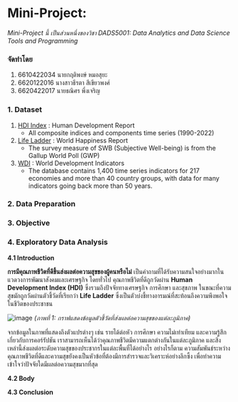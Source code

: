 # Mini-Project: 
_Mini-Project นี้ เป็นส่วนหนึ่งของวิชา DADS5001: Data Analytics and Data Science Tools and Programming_

### จัดทำโดย
1. 6610422034 นายกฤติพงษ์ หมอสุยะ
2. 6620122016 นางสาวธีรตา สีเขียวพงศ์
3. 6620422017 นายธณิศร พึ่งเจริญ

### 1. Dataset
1. [HDI Index](https://hdr.undp.org/data-center/documentation-and-downloads) : 
Human Development Report
    * All composite indices and components time series (1990-2022)
2. [Life Ladder](https://worldhappiness.report/ed/2024/#appendices-and-data) : World Happiness Report
    * The survey measure of SWB (Subjective Well-being) is from the Gallup World Poll (GWP) 
3. [WDI](https://datatopics.worldbank.org/world-development-indicators/) : World Development Indicators
    * The database contains 1,400 time series indicators for 217 economies and more than 40 country groups,
      with data for many indicators going back more than 50 years.

### 2. Data Preparation


### 3. Objective


### 4. Exploratory Data Analysis
**4.1 Introduction**
  
  **การมีคุณภาพชีวิตที่ดีขึ้นส่งผลต่อความสุขของผู้คนหรือไม่** เป็นคำถามที่ได้รับความสนใจอย่างมากในแวดวงการพัฒนาสังคมและเศรษฐกิจ โดยทั่วไป คุณภาพชีวิตที่ดีถูกวัดผ่าน **Human Development Index (HDI)** ซึ่งรวมถึงปัจจัยทางเศรษฐกิจ การศึกษา และสุขภาพ ในขณะที่ความสุขมักถูกวัดผ่านตัวชี้วัดที่เรียกว่า **Life Ladder** ซึ่งเป็นตัวบ่งชี้ทางอารมณ์ที่สะท้อนถึงความพึงพอใจในชีวิตของประชาชน


![image](https://i.imgur.com/ewC9d7c.png)
_(ภาพที่ 1: กราฟแสดงข้อมูลตัวชี้วัดที่ส่งผลต่อความสุขของแต่ละภูมิภาค)_

จากข้อมูลในภาพที่แสดงถึงตัวแปรต่างๆ เช่น รายได้ต่อหัว การศึกษา ความไม่เท่าเทียม และความรู้สึกเกี่ยวกับการคอร์รัปชัน เราสามารถเห็นได้ว่าคุณภาพชีวิตมีความแตกต่างกันในแต่ละภูมิภาค และสิ่งเหล่านี้ส่งผลต่อระดับความสุขของประชากรในแต่ละพื้นที่ได้อย่างไร อย่างไรก็ตาม ความสัมพันธ์ระหว่างคุณภาพชีวิตที่ดีและความสุขยังคงเป็นหัวข้อที่ต้องมีการสำรวจและวิเคราะห์อย่างลึกซึ้ง เพื่อทำความเข้าใจว่าปัจจัยใดมีผลต่อความสุขมากที่สุด

**4.2 Body**



**4.3 Conclusion**
  


